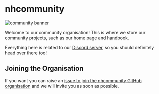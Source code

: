 # nhcommunity

![community banner](https://cdn.nhcarrigan.com/banners/community.png)

Welcome to our community organisation! This is where we store our community projects, such as our home page and handbook.

Everything here is related to our [Discord server](https://chat.nhcarrigan.com), so you should definitely head over there too!

## Joining the Organisation

If you want you can raise an [issue to join the nhcommunity GitHub organisation](https://github.com/nhcommunity/community/issues/new?assignees=nhcarrigan&labels=%F0%9F%9A%A6+status%3A+awaiting+triage&template=join_org.yml&title=%5BORG%5D+Invite+me+to+the+organization) and we will invite you as soon as possible.